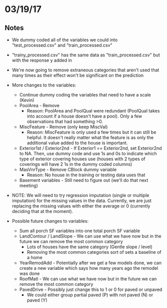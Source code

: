 # 03/19/17

## Notes
* We dummy coded all of the variables we could into "test_processed.csv" and "train_processed.csv"
* "trainy_processed.csv" has the same data as "train_processed.csv" but with the response y added in
* We're now going to remove extraneous categories that aren't used that many times as their effect won't be significant on the prediction
* More changes to the variables:
    * Continue dummy coding the variables that need to have a scale (Kevin)
    * PoolArea - Remove
        * Reason: PoolArea and PoolQual were redundant (PoolQual takes into account if a house doesn't have a pool). Only a few observations that had something >0.
    * MiscFeature - Remove (only keep MiscVal)
        * Reason: MiscFeature is only used a few times but it can still be helpful. It doesn't really matter what the feature is as only the additional value added to the house is important.
    * Exterior1st / Exterior2nd - If Exterior1 == Exterior2nd, set Exterior2nd to NA. Then, use dummy code and use 1s and 0s to indicate which type of exterior covering houses use (houses with 2 types of coverings will have 2 1s in the dummy coded columns)
    * MasVnrType - Remove CBlock dummy variable
        * Reason: No house in the training or testing data uses that
    * Basement variables - Still need to figure out (we'll do that next meeting)

* NOTE: We will need to try regression imputation (single or multiple imputation) for the missing values in the data. Currently, we are just replacing the missing values with either the average or 0 (currently deciding that at the moment).
* Possible future changes to variables:
    * Sum all porch SF variables into one total porch SF variable
    * LandContour / LandSlope - We can use what we have now but in the future we can remove the most common category
        * Lots of houses have the same category (Gentle slope / level)
        * Removing the most common categories sort of sets a baseline of a home
    * YearRemodAdd - Potentially after we get a few models done, we can create a new variable which says how many years ago the remodel was done
    * RoofMatl - We can use what we have now but in the future we can remove the most common category
    * PavedDrive - Possibly just change this to 1 or 0 for paved or unpaved
        * We could either group partial paved (P) with not paved (N) or paved (Y)
